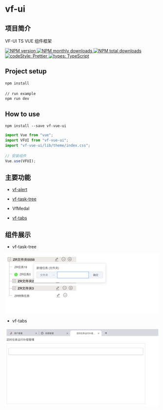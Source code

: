 # vf-ui

## 项目简介

VF-UI TS VUE 组件框架

<p>
  <a href="https://www.npmjs.com/package/vf-vue-ui">
    <img alt="NPM version" src="https://img.shields.io/npm/v/vf-vue-ui.svg?style=flat">
  </a>
  <a href="https://www.npmjs.com/package/vf-vue-ui">
    <img alt="NPM monthly downloads" src="https://img.shields.io/npm/dm/vf-vue-ui.svg?style=flat">
  </a>
  <a href="https://www.npmjs.com/package/vf-vue-ui">
    <img alt="NPM total downloads" src="https://img.shields.io/npm/dt/vf-vue-ui.svg?style=flat">
  </a>
   <a href="https://www.npmjs.com/package/vf-vue-ui">
    <img alt="codeStyle: Prettier" src="https://img.shields.io/badge/code%20style-prettier-ff69b4">
  </a>
  <a href="https://www.npmjs.com/package/vf-vue-ui">
    <img alt="types: TypeScript" src="https://img.shields.io/badge/types-TypeScript-informational">
  </a>
</p>

## Project setup

```bash
npm install

// run example
npm run dev
```

## How to use

```
npm install --save vf-vue-ui
```

```js
import Vue from "vue";
import VFUI from "vf-vue-ui";
import "vf-vue-ui/lib/theme/index.css";

// 安装组件
Vue.use(VFUI);
```

## 主要功能

- [vf-alert](./packages/alert/docs/info.md)

- [vf-task-tree](./packages/task-tree/docs/info.md)

- VfMedal

- [vf-tabs](./packages/tabs/docs/info.md)

## 组件展示

- vf-task-tree

![vf-task-tree](./packages/task-tree/docs/image/vf-task-tree.png)

- vf-tabs

![vf-tabs](./packages/tabs/docs/image/vf-tabs.png)
